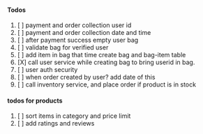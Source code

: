 
#### Todos

1. [ ] payment and order collection user id
2. [ ] payment and order collection date and time 
2. [ ] after payment success empty user bag
3. [ ] validate bag for verified user
4. [ ] add item in bag that time create bag and bag-item table
5. [X] call user service while creating bag to bring userid in bag.
6. [ ] user auth security
7. [ ] when order created by user? add date of this
8. [ ] call inventory service, and place order if product is in stock


#### todos for products

1. [ ] sort items in category and price limit 
2. [ ] add ratings and reviews